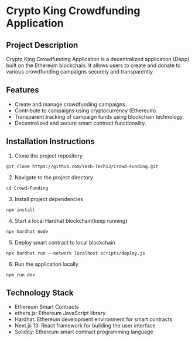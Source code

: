 # Crypto King Crowdfunding Application

## Project Description
Crypto King Crowdfunding Application is a decentralized application (Dapp) built on the Ethereum blockchain. It allows users to create and donate to various crowdfunding campaigns securely and transparently.

## Features
- Create and manage crowdfunding campaigns.
- Contribute to campaigns using cryptocurrency (Ethereum).
- Transparent tracking of campaign funds using blockchain technology.
- Decentralized and secure smart contract functionality.

## Installation Instructions
1. Clone the project repository
```shell
git clone https://github.com/Yash-Tech13/Crowd-Funding.git
```

2. Navigate to the project directory
```shell
cd Crowd-Funding
```
3. Install project dependencies
```shell
npm install
```
4. Start a local Hardhat blockchain(keep running)
```shell
npx hardhat node
```
5. Deploy smart contract to local blockchain
```shell
npx hardhat run --network localhost scripts/deploy.js
```
6. Run the application locally
```shell
npm run dev
```

## Technology Stack
- Ethereum Smart Contracts
- ethers.js: Ethereum JavaScript library
- Hardhat: Ethereum development environment for smart contracts
- Next.js 13: React framework for building the user interface
- Solidity: Ethereum smart contract programming language
